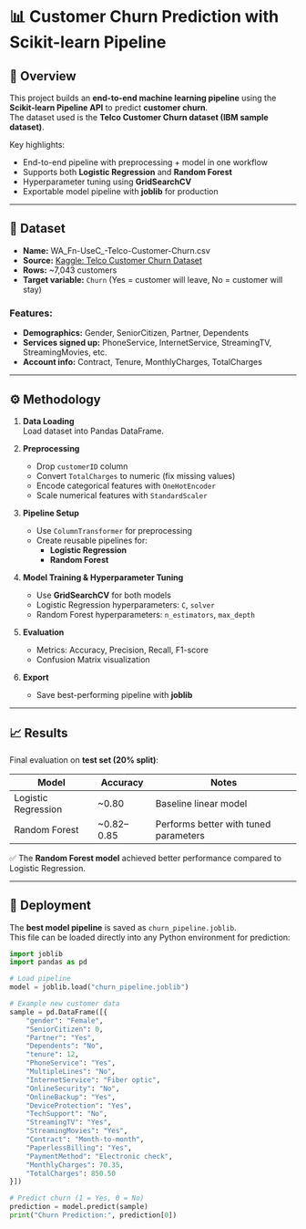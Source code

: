 # 📊 Customer Churn Prediction with Scikit-learn Pipeline

## 📌 Overview
This project builds an **end-to-end machine learning pipeline** using the **Scikit-learn Pipeline API** to predict **customer churn**.  
The dataset used is the **Telco Customer Churn dataset (IBM sample dataset)**.  

Key highlights:
- End-to-end pipeline with preprocessing + model in one workflow  
- Supports both **Logistic Regression** and **Random Forest**  
- Hyperparameter tuning using **GridSearchCV**  
- Exportable model pipeline with **joblib** for production  

---

## 📂 Dataset
- **Name:** WA_Fn-UseC_-Telco-Customer-Churn.csv  
- **Source:** [Kaggle: Telco Customer Churn Dataset](https://www.kaggle.com/datasets/blastchar/telco-customer-churn)  
- **Rows:** ~7,043 customers  
- **Target variable:** `Churn` (Yes = customer will leave, No = customer will stay)  

### Features:
- **Demographics:** Gender, SeniorCitizen, Partner, Dependents  
- **Services signed up:** PhoneService, InternetService, StreamingTV, StreamingMovies, etc.  
- **Account info:** Contract, Tenure, MonthlyCharges, TotalCharges  

---

## ⚙️ Methodology
1. **Data Loading**  
   Load dataset into Pandas DataFrame.  

2. **Preprocessing**  
   - Drop `customerID` column  
   - Convert `TotalCharges` to numeric (fix missing values)  
   - Encode categorical features with `OneHotEncoder`  
   - Scale numerical features with `StandardScaler`  

3. **Pipeline Setup**  
   - Use `ColumnTransformer` for preprocessing  
   - Create reusable pipelines for:  
     - **Logistic Regression**  
     - **Random Forest**  

4. **Model Training & Hyperparameter Tuning**  
   - Use **GridSearchCV** for both models  
   - Logistic Regression hyperparameters: `C`, `solver`  
   - Random Forest hyperparameters: `n_estimators`, `max_depth`  

5. **Evaluation**  
   - Metrics: Accuracy, Precision, Recall, F1-score  
   - Confusion Matrix visualization  

6. **Export**  
   - Save best-performing pipeline with **joblib**  

---

## 📈 Results
Final evaluation on **test set (20% split)**:

| Model               | Accuracy | Notes |
|----------------------|----------|-------|
| Logistic Regression  | ~0.80    | Baseline linear model |
| Random Forest        | ~0.82–0.85 | Performs better with tuned parameters |

✅ The **Random Forest model** achieved better performance compared to Logistic Regression.

---

## 🚀 Deployment
The **best model pipeline** is saved as `churn_pipeline.joblib`.  
This file can be loaded directly into any Python environment for prediction:

```python
import joblib
import pandas as pd

# Load pipeline
model = joblib.load("churn_pipeline.joblib")

# Example new customer data
sample = pd.DataFrame([{
    "gender": "Female",
    "SeniorCitizen": 0,
    "Partner": "Yes",
    "Dependents": "No",
    "tenure": 12,
    "PhoneService": "Yes",
    "MultipleLines": "No",
    "InternetService": "Fiber optic",
    "OnlineSecurity": "No",
    "OnlineBackup": "Yes",
    "DeviceProtection": "Yes",
    "TechSupport": "No",
    "StreamingTV": "Yes",
    "StreamingMovies": "Yes",
    "Contract": "Month-to-month",
    "PaperlessBilling": "Yes",
    "PaymentMethod": "Electronic check",
    "MonthlyCharges": 70.35,
    "TotalCharges": 850.50
}])

# Predict churn (1 = Yes, 0 = No)
prediction = model.predict(sample)
print("Churn Prediction:", prediction[0])